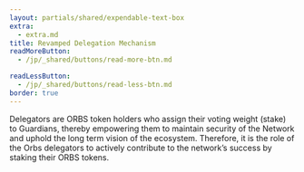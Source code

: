 ```yaml
---
layout: partials/shared/expendable-text-box
extra:
  - extra.md
title: Revamped Delegation Mechanism
readMoreButton:
  - /jp/_shared/buttons/read-more-btn.md

readLessButton:
  - /jp/_shared/buttons/read-less-btn.md
border: true
---
```


Delegators are ORBS token holders who assign their voting weight (stake) to Guardians, thereby empowering them to maintain security of the Network and uphold the long term vision of the ecosystem. Therefore, it is the role of the Orbs delegators to actively contribute to the network’s success by staking their ORBS tokens.
